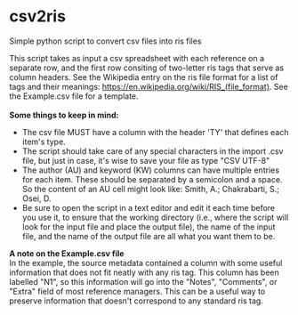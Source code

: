 # csv2ris
Simple python script to convert csv files into ris files

This script takes as input a csv spreadsheet with each reference on a separate row, and the first row consiting of two-letter ris tags that serve as column headers. See the Wikipedia entry on the ris file format for a list of tags and their meanings: https://en.wikipedia.org/wiki/RIS_(file_format). See the Example.csv file for a template.
<br>
<br>
**Some things to keep in mind:**

- The csv file MUST have a column with the header 'TY' that defines each item's type. 
- The script should take care of any special characters in the import .csv file, but just in case, it's wise to save your file as type "CSV UTF-8"
- The author (AU) and keyword (KW) columns can have multiple entries for each item. These should be separated by a semicolon and a space. So the content of an AU cell might look like: Smith, A.; Chakrabarti, S.;  Osei, D.
- Be sure to open the script in a text editor and edit it each time before you use it, to ensure that the working directory (i.e., where the script will look for the input file and place the output file), the name of the input file, and the name of the output file are all what you want them to be.


**A note on the Example.csv file**
<br>
In the example, the source metadata contained a column with some useful information that does not fit neatly with any ris tag. This column has been labelled "N1", so this information will go into the "Notes", "Comments", or "Extra" field of most reference managers. This can be a useful way to preserve information that doesn't correspond to any standard ris tag.
